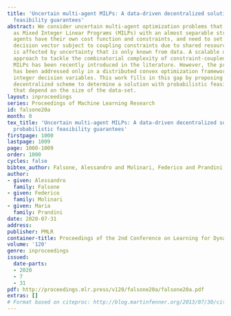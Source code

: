 ```yaml
---
title: 'Uncertain multi-agent MILPs: A data-driven decentralized solution with probabilistic
  feasibility guarantees'
abstract: We consider uncertain multi-agent optimization problems that are formulated
  as Mixed Integer Linear Programs (MILPs) with an almost separable structure. Specifically,
  agents have their own cost function and constraints, and need to set their local
  decision vector subject to coupling constraints due to shared resources. The problem
  is affected by uncertainty that is only known from data. A scalable decentralized
  approach to tackle the combinatorial complexity of constraint-coupled multi-agent
  MILPs has been recently introduced in the literature. However, the presence of uncertainty
  has been addressed only in a distributed convex optimization framework, i.e., without
  integer decision variables. This work fills in this gap by proposing a data-driven
  decentralized scheme to determine a solution with probabilistic feasibility guarantees
  that depend on the size of the data-set.
layout: inproceedings
series: Proceedings of Machine Learning Research
id: falsone20a
month: 0
tex_title: 'Uncertain multi-agent MILPs: A data-driven decentralized solution with
  probabilistic feasibility guarantees'
firstpage: 1000
lastpage: 1009
page: 1000-1009
order: 1000
cycles: false
bibtex_author: Falsone, Alessandro and Molinari, Federico and Prandini, Maria
author:
- given: Alessandro
  family: Falsone
- given: Federico
  family: Molinari
- given: Maria
  family: Prandini
date: 2020-07-31
address: 
publisher: PMLR
container-title: Proceedings of the 2nd Conference on Learning for Dynamics and Control
volume: '120'
genre: inproceedings
issued:
  date-parts:
  - 2020
  - 7
  - 31
pdf: http://proceedings.mlr.press/v120/falsone20a/falsone20a.pdf
extras: []
# Format based on citeproc: http://blog.martinfenner.org/2013/07/30/citeproc-yaml-for-bibliographies/
---
```

